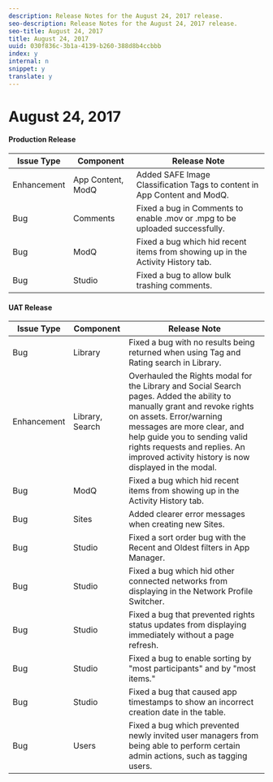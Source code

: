 ```yaml
---
description: Release Notes for the August 24, 2017 release.
seo-description: Release Notes for the August 24, 2017 release.
seo-title: August 24, 2017
title: August 24, 2017
uuid: 030f836c-3b1a-4139-b260-388d8b4ccbbb
index: y
internal: n
snippet: y
translate: y
---
```


# August 24, 2017


#### Production Release
| **Issue Type** |**Component** |**Release Note** |
|---|---|---|
| Enhancement |App Content, ModQ |Added SAFE Image Classification Tags to content in App Content and ModQ. |
| Bug |Comments |Fixed a bug in Comments to enable .mov or .mpg to be uploaded successfully. |
| Bug |ModQ |Fixed a bug which hid recent items from showing up in the Activity History tab. |
| Bug |Studio |Fixed a bug to allow bulk trashing comments. |


#### UAT Release
| **Issue Type** |**Component** |**Release Note** |
|---|---|---|
| Bug |Library |Fixed a bug with no results being returned when using Tag and Rating search in Library. |
| Enhancement |Library, Search |Overhauled the Rights modal for the Library and Social Search pages. Added the ability to manually grant and revoke rights on assets. Error/warning messages are more clear, and help guide you to sending valid rights requests and replies. An improved activity history is now displayed in the modal. |
| Bug |ModQ |Fixed a bug which hid recent items from showing up in the Activity History tab. |
| Bug |Sites |Added clearer error messages when creating new Sites. |
| Bug |Studio |Fixed a sort order bug with the Recent and Oldest filters in App Manager. |
| Bug |Studio |Fixed a bug which hid other connected networks from displaying in the Network Profile Switcher. |
| Bug |Studio |Fixed a bug that prevented rights status updates from displaying immediately without a page refresh. |
| Bug |Studio |Fixed a bug to enable sorting by "most participants" and by "most items." |
| Bug |Studio |Fixed a bug that caused app timestamps to show an incorrect creation date in the table. |
| Bug |Users |Fixed a bug which prevented newly invited user managers from being able to perform certain admin actions, such as tagging users. |

